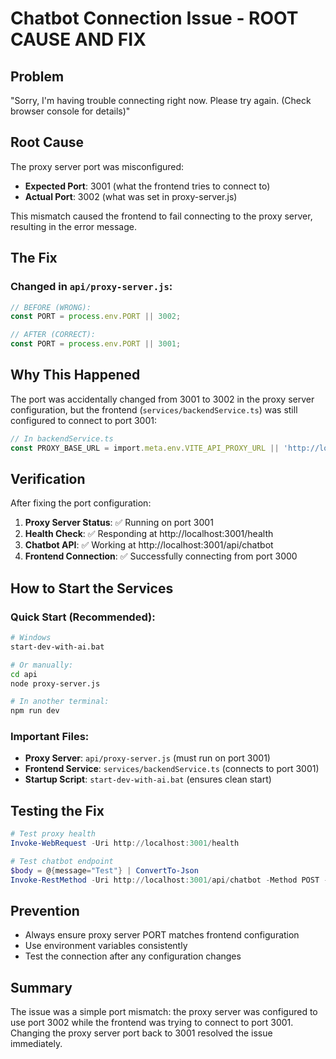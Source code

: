 # Chatbot Connection Issue - ROOT CAUSE AND FIX

## Problem
"Sorry, I'm having trouble connecting right now. Please try again. (Check browser console for details)"

## Root Cause
The proxy server port was misconfigured:
- **Expected Port**: 3001 (what the frontend tries to connect to)
- **Actual Port**: 3002 (what was set in proxy-server.js)

This mismatch caused the frontend to fail connecting to the proxy server, resulting in the error message.

## The Fix

### Changed in `api/proxy-server.js`:
```javascript
// BEFORE (WRONG):
const PORT = process.env.PORT || 3002;

// AFTER (CORRECT):
const PORT = process.env.PORT || 3001;
```

## Why This Happened
The port was accidentally changed from 3001 to 3002 in the proxy server configuration, but the frontend (`services/backendService.ts`) was still configured to connect to port 3001:

```typescript
// In backendService.ts
const PROXY_BASE_URL = import.meta.env.VITE_API_PROXY_URL || 'http://localhost:3001';
```

## Verification
After fixing the port configuration:

1. **Proxy Server Status**: ✅ Running on port 3001
2. **Health Check**: ✅ Responding at http://localhost:3001/health
3. **Chatbot API**: ✅ Working at http://localhost:3001/api/chatbot
4. **Frontend Connection**: ✅ Successfully connecting from port 3000

## How to Start the Services

### Quick Start (Recommended):
```bash
# Windows
start-dev-with-ai.bat

# Or manually:
cd api
node proxy-server.js

# In another terminal:
npm run dev
```

### Important Files:
- **Proxy Server**: `api/proxy-server.js` (must run on port 3001)
- **Frontend Service**: `services/backendService.ts` (connects to port 3001)
- **Startup Script**: `start-dev-with-ai.bat` (ensures clean start)

## Testing the Fix
```powershell
# Test proxy health
Invoke-WebRequest -Uri http://localhost:3001/health

# Test chatbot endpoint
$body = @{message="Test"} | ConvertTo-Json
Invoke-RestMethod -Uri http://localhost:3001/api/chatbot -Method POST -Body $body -ContentType "application/json"
```

## Prevention
- Always ensure proxy server PORT matches frontend configuration
- Use environment variables consistently
- Test the connection after any configuration changes

## Summary
The issue was a simple port mismatch: the proxy server was configured to use port 3002 while the frontend was trying to connect to port 3001. Changing the proxy server port back to 3001 resolved the issue immediately.

